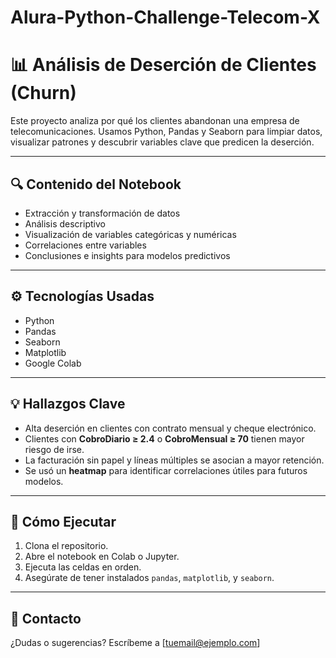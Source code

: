 # Alura-Python-Challenge-Telecom-X
# 📊 Análisis de Deserción de Clientes (Churn)

Este proyecto analiza por qué los clientes abandonan una empresa de telecomunicaciones. Usamos Python, Pandas y Seaborn para limpiar datos, visualizar patrones y descubrir variables clave que predicen la deserción.

---

## 🔍 Contenido del Notebook

- Extracción y transformación de datos
- Análisis descriptivo
- Visualización de variables categóricas y numéricas
- Correlaciones entre variables
- Conclusiones e insights para modelos predictivos

---

## ⚙️ Tecnologías Usadas

- Python
- Pandas
- Seaborn
- Matplotlib
- Google Colab

---

## 💡 Hallazgos Clave

- Alta deserción en clientes con contrato mensual y cheque electrónico.
- Clientes con **CobroDiario ≥ 2.4** o **CobroMensual ≥ 70** tienen mayor riesgo de irse.
- La facturación sin papel y líneas múltiples se asocian a mayor retención.
- Se usó un **heatmap** para identificar correlaciones útiles para futuros modelos.

---

## 🚀 Cómo Ejecutar

1. Clona el repositorio.
2. Abre el notebook en Colab o Jupyter.
3. Ejecuta las celdas en orden.
4. Asegúrate de tener instalados `pandas`, `matplotlib`, y `seaborn`.

---

## 📩 Contacto

¿Dudas o sugerencias? Escríbeme a [tuemail@ejemplo.com]
